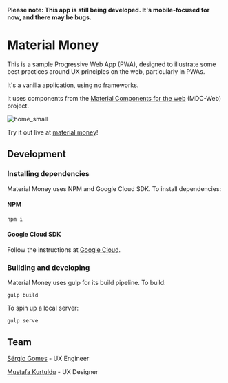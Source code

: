 **Please note: This app is still being developed. It's mobile-focused for now, and there may be bugs.**

# Material Money

This is a sample Progressive Web App (PWA), designed to illustrate some best
practices around UX principles on the web, particularly in PWAs.

It's a vanilla application, using no frameworks.

It uses components from the
[Material Components for the web](https://github.com/material-components/material-components-web) (MDC-Web)
project.

![home_small](https://cloud.githubusercontent.com/assets/409615/25181665/2a6b2b86-250a-11e7-9400-9a6c8d34468c.png)

Try it out live at [material.money](https://material.money)!

## Development

### Installing dependencies

Material Money uses NPM and Google Cloud SDK. To install dependencies:

#### NPM

```
npm i
```

#### Google Cloud SDK

Follow the instructions at [Google Cloud](https://cloud.google.com/sdk/downloads#interactive).

### Building and developing

Material Money uses gulp for its build pipeline. To build:

```
gulp build
```

To spin up a local server:

```
gulp serve
```

## Team
[Sérgio Gomes](https://github.com/sgomes) - UX Engineer

[Mustafa Kurtuldu](https://github.com/mustafa-x) - UX Designer
